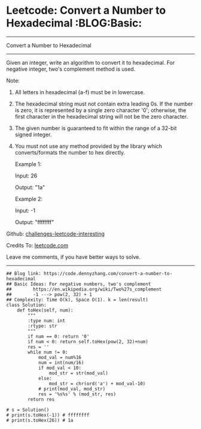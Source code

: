 # Leetcode: Convert a Number to Hexadecimal     :BLOG:Basic:


---

Convert a Number to Hexadecimal  

---

Given an integer, write an algorithm to convert it to hexadecimal. For negative integer, two's complement method is used.  

Note:  

1.  All letters in hexadecimal (a-f) must be in lowercase.
2.  The hexadecimal string must not contain extra leading 0s. If the number is zero, it is represented by a single zero character '0'; otherwise, the first character in the hexadecimal string will not be the zero character.
3.  The given number is guaranteed to fit within the range of a 32-bit signed integer.
4.  You must not use any method provided by the library which converts/formats the number to hex directly.

    Example 1:
    
    Input:
    26
    
    Output:
    "1a"

    Example 2:
    
    Input:
    -1
    
    Output:
    "ffffffff"

Github: [challenges-leetcode-interesting](https://github.com/DennyZhang/challenges-leetcode-interesting/tree/master/convert-a-number-to-hexadecimal)  

Credits To: [leetcode.com](https://leetcode.com/problems/convert-a-number-to-hexadecimal/description/)  

Leave me comments, if you have better ways to solve.  

---

    ## Blog link: https://code.dennyzhang.com/convert-a-number-to-hexadecimal
    ## Basic Ideas: For negative numbers, two's complement
    ##        https://en.wikipedia.org/wiki/Two%27s_complement
    ##        -1 ---> pow(2, 32) + 1
    ## Complexity: Time O(k), Space O(1). k = len(result)
    class Solution:
        def toHex(self, num):
            """
            :type num: int
            :rtype: str
            """
            if num == 0: return '0'
            if num < 0: return self.toHex(pow(2, 32)+num)
            res = ''
            while num != 0:
                mod_val = num%16
                num = int(num/16)
                if mod_val < 10:
                    mod_str = str(mod_val)
                else:
                    mod_str = chr(ord('a') + mod_val-10)
                # print(mod_val, mod_str)
                res = '%s%s' % (mod_str, res)
            return res
    
    # s = Solution()
    # print(s.toHex(-1)) # ffffffff
    # print(s.toHex(26)) # 1a